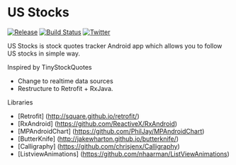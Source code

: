 # US Stocks
[![Release](https://img.shields.io/github/release/ccjeng/US-Stocks.svg)](https://github.com/ccjeng/US-Stocks/releases)
[![Build Status](https://travis-ci.org/ccjeng/US-Stocks.svg?branch=master)](https://travis-ci.org/ccjeng/US-Stocks)
[![Twitter](https://img.shields.io/badge/Twitter-@ccjeng-blue.svg?style=flat)](http://twitter.com/ccjeng)

US Stocks is stock quotes tracker Android app which allows you to follow US stocks in simple way. 

Inspired by TinyStockQuotes
* Change to realtime data sources
* Restructure to Retrofit + RxJava.

Libraries
* [Retrofit] (http://square.github.io/retrofit/)
* [RxAndroid] (https://github.com/ReactiveX/RxAndroid)
* [MPAndroidChart] (https://github.com/PhilJay/MPAndroidChart)
* [ButterKnife] (http://jakewharton.github.io/butterknife/)
* [Calligraphy] (https://github.com/chrisjenx/Calligraphy)
* [ListviewAnimations] (https://github.com/nhaarman/ListViewAnimations)
